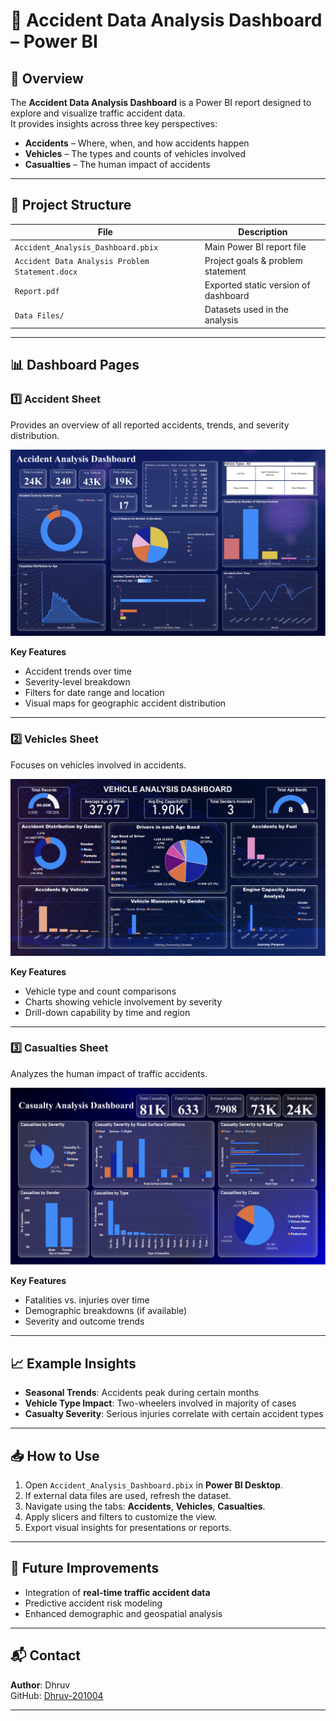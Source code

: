 # 🚦 Accident Data Analysis Dashboard – Power BI

## 📌 Overview
The **Accident Data Analysis Dashboard** is a Power BI report designed to explore and visualize traffic accident data.  
It provides insights across three key perspectives:  
- **Accidents** – Where, when, and how accidents happen  
- **Vehicles** – The types and counts of vehicles involved  
- **Casualties** – The human impact of accidents  

---

## 📂 Project Structure
| File | Description |
|------|-------------|
| `Accident_Analysis_Dashboard.pbix` | Main Power BI report file |
| `Accident Data Analysis Problem Statement.docx` | Project goals & problem statement |
| `Report.pdf` | Exported static version of dashboard |
| `Data Files/` | Datasets used in the analysis |

---

## 📊 Dashboard Pages

### 1️⃣ Accident Sheet
Provides an overview of all reported accidents, trends, and severity distribution.

![Accident Sheet](Screenshots/Accident.png)

**Key Features**
- Accident trends over time  
- Severity-level breakdown  
- Filters for date range and location  
- Visual maps for geographic accident distribution  

---

### 2️⃣ Vehicles Sheet
Focuses on vehicles involved in accidents.

![Vehicles Sheet](Screenshots/Vehicles.png)

**Key Features**
- Vehicle type and count comparisons  
- Charts showing vehicle involvement by severity  
- Drill-down capability by time and region  

---

### 3️⃣ Casualties Sheet
Analyzes the human impact of traffic accidents.

![Casualties Sheet](Screenshots/Casualties.png)

**Key Features**
- Fatalities vs. injuries over time  
- Demographic breakdowns (if available)  
- Severity and outcome trends  

---

## 📈 Example Insights
- **Seasonal Trends**: Accidents peak during certain months  
- **Vehicle Type Impact**: Two-wheelers involved in majority of cases  
- **Casualty Severity**: Serious injuries correlate with certain accident types  

---

## 📥 How to Use
1. Open `Accident_Analysis_Dashboard.pbix` in **Power BI Desktop**.
2. If external data files are used, refresh the dataset.
3. Navigate using the tabs: **Accidents**, **Vehicles**, **Casualties**.
4. Apply slicers and filters to customize the view.
5. Export visual insights for presentations or reports.

---

## 🔮 Future Improvements
- Integration of **real-time traffic accident data**  
- Predictive accident risk modeling  
- Enhanced demographic and geospatial analysis  

---

## 📬 Contact
**Author**: Dhruv  
GitHub: [Dhruv-201004](https://github.com/Dhruv-201004)

---
